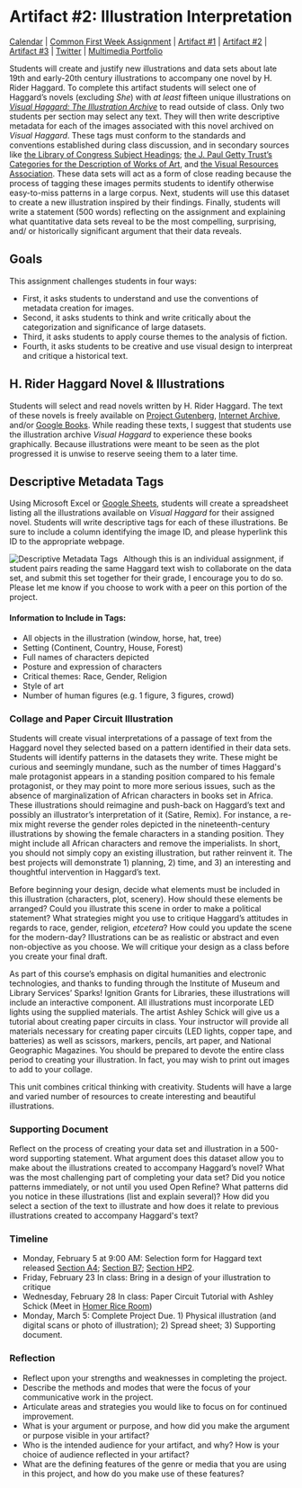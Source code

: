 <link rel="shortcut icon" href="https://kholterhoff.github.io/F17_ENG_1102/favicon.ico" type="image/x-icon">
<link rel="icon" href="https://kholterhoff.github.io/F17_ENG_1102/favicon.ico" type="image/x-icon">

<h1>Artifact #2: Illustration Interpretation</h1>

<a href="https://kholterhoff.github.io/S18_ENG_1102/Victorian_Digital_Humanities">Calendar</a>  |  <a href="https://kholterhoff.github.io/S18_ENG_1102/Common_First_Week_Assignment">Common First Week Assignment</a> | <a href="https://kholterhoff.github.io/S18_ENG_1102/Artifact_1">Artifact #1</a> |  <a href="https://kholterhoff.github.io/S18_ENG_1102/Artifact_2">Artifact #2</a> |  <a href="https://kholterhoff.github.io/S18_ENG_1102/Artifact_3">Artifact #3</a> |  <a href="https://kholterhoff.github.io/S18_ENG_1102/Twitter">Twitter</a> | <a href="https://kholterhoff.github.io/S18_ENG_1102/Multimedia_Portfolio">Multimedia Portfolio</a>

Students will create and justify new illustrations and data sets about late 19th and early-20th century illustrations to accompany one novel by H. Rider Haggard. To complete this artifact students will select one of Haggard’s novels (excluding _She_) with _at least_ fifteen unique illustrations on _<a href="www.visualhaggard.org">Visual Haggard: The Illustration Archive</a>_ to read outside of class. Only two students per section may select any text. They will then write descriptive metadata for each of the images associated with this novel archived on _Visual Haggard_. These tags must conform to the standards and conventions established during class discussion, and in secondary sources like <a href="http://id.loc.gov/authorities/subjects.html">the Library of Congress Subject Headings</a>; <a href="http://www.getty.edu/research/publications/electronic_publications/cdwa/">the J. Paul Getty Trust’s Categories for the Description of Works of Art</a>, and <a href="http://vraweb.org/">the Visual Resources Association</a>. These data sets will act as a form of close reading because the process of tagging these images permits students to identify otherwise easy-to-miss patterns in a large corpus. Next, students will use this dataset to create a new illustration inspired by their findings. Finally, students will write a statement (500 words) reflecting on the assignment and explaining what quantitative data sets reveal to be the most compelling, surprising, and/ or historically significant argument that their data reveals.


<h2>Goals</h2>

This assignment challenges students in four ways:

* First, it asks students to understand and use the conventions of metadata creation for images.
* Second, it asks students to think and write critically about the categorization and significance of large datasets.
* Third, it asks students to apply course themes to the analysis of fiction.
* Fourth, it asks students to be creative and use visual design to interpreat and critique a historical text.


<h2>H. Rider Haggard Novel & Illustrations</h2>

Students will select and read novels written by H. Rider Haggard. The text of these novels is freely available on <a href="http://www.gutenberg.org/">Project Gutenberg</a>, <a href="https://archive.org/">Internet Archive</a>, and/or <a href="https://books.google.com/">Google Books</a>. While reading these texts, I suggest that students use the illustration archive _Visual Haggard_ to experience these books graphically. Because illustrations were meant to be seen as the plot progressed it is unwise to reserve seeing them to a later time.


<h2>Descriptive Metadata Tags</h2>

Using Microsoft Excel or <a href="https://www.google.com/sheets/about/">Google Sheets</a>, students will create a spreadsheet listing all the illustrations available on _Visual Haggard_ for their assigned novel. Students will write descriptive tags for each of these illustrations. Be sure to include a column identifying the image ID, and please hyperlink this ID to the appropriate webpage. 

<img src="http://www.chronicle.com/blogs/profhacker/files/2017/09/Figure-1.jpg"
     alt="Descriptive Metadata Tags"
     style="float: left; margin-right: 10px;" />

Although this is an individual assignment, if student pairs reading the same Haggard text wish to collaborate on the data set, and submit this set together for their grade, I encourage you to do so. Please let me know if you choose to work with a peer on this portion of the project.


<h4>Information to Include in Tags:</h4>

* All objects in the illustration (window, horse, hat, tree)
* Setting (Continent, Country, House, Forest)
* Full names of characters depicted
* Posture and expression of characters
* Critical themes: Race, Gender, Religion
* Style of art
* Number of human figures (e.g. 1 figure, 3 figures, crowd)


<h3>Collage and Paper Circuit Illustration</h3>

Students will create visual interpretations of a passage of text from the Haggard novel they selected based on a pattern identified in their data sets. Students will identify patterns in the datasets they write. These might be curious and seemingly mundane, such as the number of times Haggard's male protagonist appears in a standing position compared to his female protagonist, or they may point to more more serious issues, such as the absence of marginalization of African characters in books set in Africa. These illustrations should reimagine and push-back on Haggard’s text and possibly an illustrator’s interpretation of it (Satire, Remix). For instance, a re-mix might reverse the gender roles depicted in the nineteenth-century illustrations by showing the female characters in a standing position. They might include all African characters and remove the imperialists. In short, you should not simply copy an existing illustration, but rather reinvent it. The best projects will demonstrate 1) planning, 2) time, and 3) an interesting and thoughtful intervention in Haggard’s text.

Before beginning your design, decide what elements must be included in this illustration (characters, plot, scenery). How should these elements be arranged? Could you illustrate this scene in order to make a political statement? What strategies might you use to critique Haggard’s attitudes in regards to race, gender, religion, _etcetera_? How could you update the scene for the modern-day? Illustrations can be as realistic or abstract and even non-objective as you choose. We will critique your design as a class before you create your final draft.

As part of this course’s emphasis on digital humanities and electronic technologies, and thanks to funding through the Institute of Museum and Library Services’ Sparks! Ignition Grants for Libraries, these illustrations will include an interactive component. All illustrations must incorporate LED lights using the supplied materials. The artist Ashley Schick will give us a tutorial about creating paper circuits in class. Your instructor will provide all materials necessary for creating paper circuits (LED lights, copper tape, and batteries) as well as scissors, markers, pencils, art paper, and National Geographic Magazines. You should be prepared to devote the entire class period to creating your illustration. In fact, you may wish to print out images to add to your collage.

This unit combines critical thinking with creativity. Students will have a large and varied number of resources to create interesting and beautiful illustrations.


<h3>Supporting Document </h3>

Reflect on the process of creating your data set and illustration in a 500-word supporting statement. What argument does this dataset allow you to make about the illustrations created to accompany Haggard’s novel? What was the most challenging part of completing your data set? Did you notice patterns immediately, or not until you used Open Refine? What patterns did you notice in these illustrations (list and explain several)? How did you select a section of the text to illustrate and how does it relate to previous illustrations created to accompany Haggard's text?


<h3>Timeline</h3>

* Monday, February 5 at 9:00 AM: Selection form for Haggard text released <a href="">Section A4</a>; <a href="">Section B7</a>; <a href="">Section HP2</a>.
* Friday, February 23 In class: Bring in a design of your illustration to critique 
* Wednesday, February 28 In class: Paper Circuit Tutorial with Ashley Schick (Meet in <a href="https://multimediagt.wordpress.com/">Homer Rice Room</a>)
* Monday, March 5: Complete Project Due. 1) Physical illustration (and digital scans or photo of illustration); 2) Spread sheet; 3) Supporting document.


<h3>Reflection</h3>

* Reflect upon your strengths and weaknesses in completing the project.
* Describe the methods and modes that were the focus of your communicative work in the project.
* Articulate areas and strategies you would like to focus on for continued improvement.
* What is your argument or purpose, and how did you make the argument or purpose visible in your artifact?
* Who is the intended audience for your artifact, and why? How is your choice of audience reflected in your artifact?
* What are the defining features of the genre or media that you are using in this project, and how do you make use of these features?
